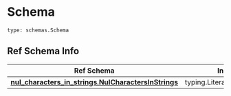 # Schema
```
type: schemas.Schema
```

## Ref Schema Info
Ref Schema | Input Type | Output Type
---------- | ---------- | -----------
[**nul_characters_in_strings.NulCharactersInStrings**](../../../../../../../components/schema/nul_characters_in_strings.md) | typing.Literal["hello\x00there"] | typing.Literal["hello\x00there"]
